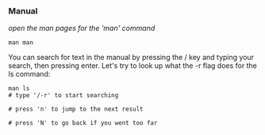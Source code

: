 <h3>
  Manual
</h3>

<em>open the man pages for the 'man' command</em>
```
man man
```
You can search for text in the manual by pressing the / key and typing your search, then pressing enter. Let's try to look up what the -r flag does for the ls command:
```
man ls
# type '/-r' to start searching

# press 'n' to jump to the next result

# press 'N' to go back if you went too far
```
